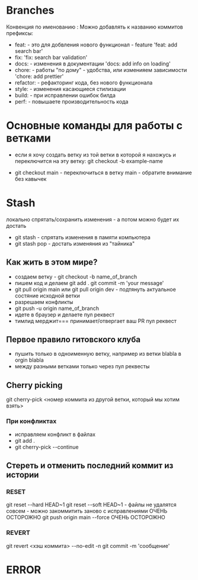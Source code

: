 # Branches

Конвенция по именованию :
Можно добавлять к названию коммитов префиксы:
- feat: - это для добвления нового функционал - feature 
    'feat: add search bar'
- fix:
    'fix: search bar validation'
- docs: - изменения в документации
    'docs: add info on loading'
- chore: - работы "по дому" - удобства, или изменияем зависимости
    'chore: add prettier'
- refactor: - рефакторинг кода, без нового функционала
- style: - изменения касающиеся стилизации
- build: - при исправлении ошибок билда 
- perf: - повышаете производительность кода

# Основные команды для работы с ветками
- если я хочу создать ветку из той ветки в которой я нахожусь
и переключится на эту ветку: git checkout -b example-name

- git checkout main - переключиться в ветку main - обратите внимание без кавычек

# Stash
локально спрятать/сохранить изменения - а потом можно будет их достать 
- git stash - спрятать изменения в памяти компьютера 
- git stash pop - достать изменяния из "тайника"


## Как жить в этом мире?
- создаем ветку - git checkout -b name_of_branch
- пишем код и делаем 
    git add .
    git commit -m 'your message'
- git pull origin main или git pull origin dev - подтянуть актуальное состяние исходной ветки
- разрешаем конфликты
- git push -u origin name_of_branch
- идете в браузер и делаете пул реквест
- тимлид мерджит=== принимает/отвергает ваш PR пул реквест

## Первое правило гитовского клуба
- пушить только в одноименную ветку, например из ветки blabla в orgin blabla
- между разными ветками только через пул реквесты

## Cherry picking
git cherry-pick <номер коммита из другой ветки, который мы хотим взять>

### При конфликтах
- исправляем конфликт в файлах
- git add .
- git cherry-pick --continue

## Стереть и отменить последний коммит из истории
### RESET
git reset --hard HEAD~1
git reset --soft HEAD~1 - файлы не удалятся совсем - можно закоммитить заново с исправлениями
ОЧЕНЬ ОСТОРОЖНО
git push origin main --force 
ОЧЕНЬ ОСТОРОЖНО

### REVERT
git revert <хэш коммита> --no-edit -n
git commit -m 'сообщение'

# ERROR



